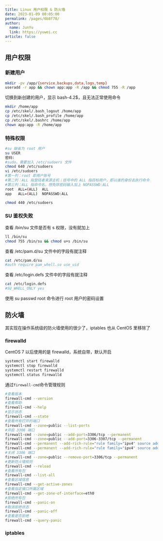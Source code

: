 ```yaml
---
title: Linux 用户权限 & 防火墙
date: 2023-01-09 00:05:00
permalink: /pages/6b8f78/
author: 
  name: JunYu
  link: https://yuwei.cc
article: false
---
```

## 用户权限
### 新建用户
```bash
mkdir -pv /app/{service,backups,data,logs,temp}
useradd -r app && chown app:app -R /app && chmod 755 -R /app
```
切换到新创建的用户，显示 bash-4.2$，且无法正常使用命令
```bash
mkdir /home/app
cp /etc/skel/.bash_logout /home/app
cp /etc/skel/.bash_profile /home/app
cp /etc/skel/.bashrc /home/app
chown app:app -R /home/app
```
### 特殊权限
```bash
#su 缺省为 root 用户
su USER
密码:
#sudo，需要加入 /etc/sudoers 文件
chmod 640 /etc/sudoers
vi /etc/sudoers
#第一列：root 即用户账号
#第二列：ALL 指登陆者来源主机；括号中的 ALL 指目标用户，即以谁的身份去执行命令
#第三列：ALL 指命令名，想免除密码输入加上 NOPASSWD:ALL
root  ALL=(ALL)  ALL
app   ALL=(ALL)  NOPASSWD:ALL

chmod 440 /etc/sudoers
```
### SU 鉴权失败
查看 /bin/su 文件是否有 s 权限，没有就加上
```bash
ll /bin/su
chmod 755 /bin/su && chmod u+s /bin/su
```
查看 /etc/pam.d/su  文件中的字段有就注释
```bash
cat /etc/pam.d/su
#auth require pam_whell.so use_uid
```
查看 /etc/login.defs 文件中的字段有就注释
```bash
cat /etc/login.defs 
#SU_WHELL_ONLY yes
```
使用 su passwd root 命令进行 root 用户的密码设置
## 防火墙
其实现在操作系统级的防火墙使用的很少了，iptables 也从 CentOS 里移除了
### firewalld
CentOS 7 以后使用的是 firewalld，系统自带，默认开启
```bash
systemctl start firewalld
systemctl stop firewalld
systemctl restart firewalld
systemctl status firewalld
```
通过`firewall-cmd`命令管理规则
```bash
#查看版本
firewall-cmd --version
#查看帮助
firewall-cmd --help
#显示状态
firewall-cmd --state
#查看所有打开的端口
firewall-cmd --zone=public --list-ports
#开启 3306 端口
firewall-cmd --zone=public --add-port=3306/tcp --permanent
firewall-cmd --zone=public --add-port=3306-3307/tcp --permanent
firewall-cmd --permanent --add-rich-rule="rule family="ipv4" source address="192.168.0.1" port protocol="tcp" port="3306" accept"
firewall-cmd --permanent --add-rich-rule="rule family="ipv4" source address="192.168.0.0" port protocol="tcp" port="3306" accept"
#关闭 3306 端口
firewall-cmd --zone=public --remove-port=3306/tcp --permanent
#更新防火墙规则
firewall-cmd --reload
#查看所有包
firewall-cmd --list-all
#查看区域信息
firewall-cmd --get-active-zones
#查看指定接口所属区域
firewall-cmd --get-zone-of-interface=eth0
#拒绝所有包
firewall-cmd --panic-on
#取消拒绝状态
firewall-cmd --panic-off
#查看是否拒绝
firewall-cmd --query-panic
```
### iptables